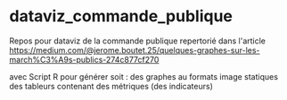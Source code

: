 # dataviz_commande_publique
Repos pour dataviz de la commande publique repertorié dans l'article 
https://medium.com/@jerome.boutet.25/quelques-graphes-sur-les-march%C3%A9s-publics-274c877cf270

avec Script R pour générer soit :
  des graphes au formats image statiques
  des tableurs contenant des métriques (des indicateurs)
